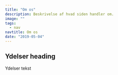 ```yaml
---
title: "Om os"
description: Beskrivelse af hvad siden handler om.
image: ""
tags:
  - nav
navtitle: Om os
date: "2019-05-04"
---
```


## Ydelser heading

Ydelser tekst